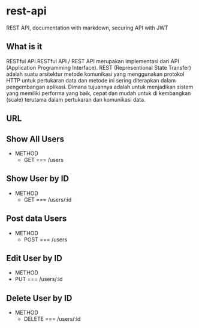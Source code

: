 # rest-api
REST API, documentation with markdown, securing API with JWT

## What is it
RESTful API.RESTful API / REST API merupakan implementasi dari API (Application Programming Interface). REST (Representional State Transfer) adalah suatu arsitektur metode komunikasi yang menggunakan protokol HTTP untuk pertukaran data dan metode ini sering diterapkan dalam pengembangan aplikasi. Dimana tujuannya adalah untuk menjadikan sistem yang memiliki performa yang baik, cepat dan mudah untuk di kembangkan (scale) terutama dalam pertukaran dan komunikasi data.

## URL
## Show All Users
* METHOD
  * GET === /users

## Show User by ID
  * METHOD
    * GET === /users/:id

## Post data Users
  * METHOD
    * POST === /users

## Edit User by ID
  * METHOD
   * PUT === /users/:id

## Delete User by ID
  * METHOD
    * DELETE === /users/:id
